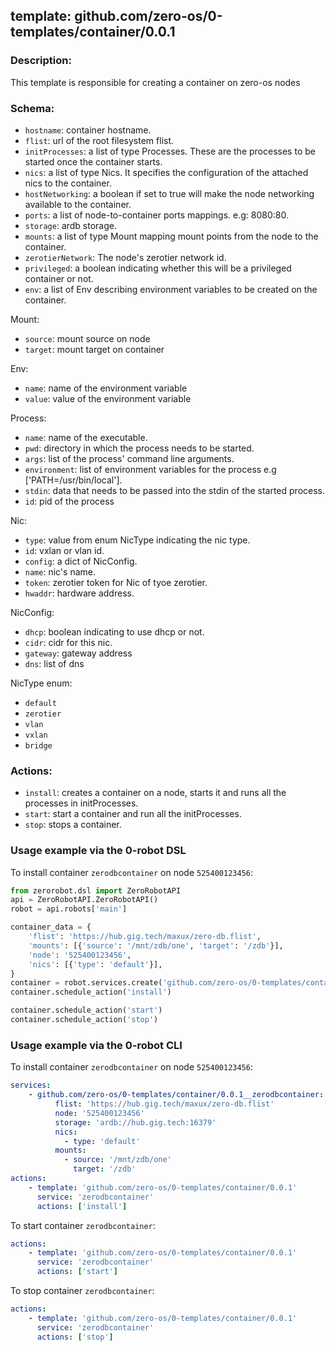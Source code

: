 ## template: github.com/zero-os/0-templates/container/0.0.1

### Description:
This template is responsible for creating a container on zero-os nodes

### Schema:

- `hostname`: container hostname.
- `flist`: url of the root filesystem flist.
- `initProcesses`: a list of type Processes. These are the processes to be started once the container starts.
- `nics`: a list of type Nics. It specifies the configuration of the attached nics to the container.
- `hostNetworking`: a boolean if set to true will make the node networking available to the container.
- `ports`: a list of node-to-container ports mappings. e.g: 8080:80.
- `storage`: ardb storage.
- `mounts`: a list of type Mount mapping mount points from the node to the container.
- `zerotierNetwork`: The node's zerotier network id.
- `privileged`: a boolean indicating whether this will be a privileged container or not.
- `env`: a list of Env describing environment variables to be created on the container.

Mount:
- `source`: mount source on node
- `target`: mount target on container 

Env:
- `name`: name of the environment variable
- `value`: value of the environment variable

Process:
- `name`: name of the executable.
- `pwd`: directory in which the process needs to be started.
- `args`: list of the process' command line arguments.
- `environment`: list of environment variables for the process e.g ['PATH=/usr/bin/local'].
- `stdin`: data that needs to be passed into the stdin of the started process.
- `id`: pid of the process

Nic:
- `type`: value from enum NicType indicating the nic type. 
- `id`: vxlan or vlan id.
- `config`: a dict of NicConfig.
- `name`: nic's name.
- `token`: zerotier token for Nic of tyoe zerotier.
- `hwaddr`: hardware address.

NicConfig:
- `dhcp`: boolean indicating to use dhcp or not.
- `cidr`: cidr for this nic.
- `gateway`: gateway address
- `dns`: list of dns

NicType enum:
- `default`
- `zerotier`
- `vlan`
- `vxlan`
- `bridge`


### Actions:
- `install`: creates a container on a node, starts it and runs all the processes in initProcesses.
- `start`: start a container and run all the initProcesses.
- `stop`: stops a container.



### Usage example via the 0-robot DSL

To install container `zerodbcontainer` on node `525400123456`:

```python
from zerorobot.dsl import ZeroRobotAPI
api = ZeroRobotAPI.ZeroRobotAPI()
robot = api.robots['main']

container_data = {
    'flist': 'https://hub.gig.tech/maxux/zero-db.flist',
    'mounts': [{'source': '/mnt/zdb/one', 'target': '/zdb'}],
    'node': '525400123456',
    'nics': [{'type': 'default'}],
}
container = robot.services.create('github.com/zero-os/0-templates/container/0.0.1', 'zerodbcontainer', data=container_data)
container.schedule_action('install')

container.schedule_action('start')
container.schedule_action('stop')
```

### Usage example via the 0-robot CLI

To install container `zerodbcontainer` on node `525400123456`:

```yaml
services:
    - github.com/zero-os/0-templates/container/0.0.1__zerodbcontainer:
          flist: 'https://hub.gig.tech/maxux/zero-db.flist'
          node: '525400123456'
          storage: 'ardb://hub.gig.tech:16379'
          nics:
            - type: 'default'
          mounts:
            - source: '/mnt/zdb/one'
              target: '/zdb'
actions:
    - template: 'github.com/zero-os/0-templates/container/0.0.1'
      service: 'zerodbcontainer'
      actions: ['install']

```


To start container `zerodbcontainer`:

```yaml
actions:
    - template: 'github.com/zero-os/0-templates/container/0.0.1'
      service: 'zerodbcontainer'
      actions: ['start']

```


To stop container `zerodbcontainer`:

```yaml
actions:
    - template: 'github.com/zero-os/0-templates/container/0.0.1'
      service: 'zerodbcontainer'
      actions: ['stop']

```